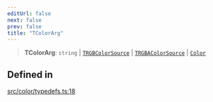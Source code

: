 ```yaml
---
editUrl: false
next: false
prev: false
title: "TColorArg"
---
```


> **TColorArg**: `string` \| [`TRGBColorSource`](/api/type-aliases/trgbcolorsource/) \| [`TRGBAColorSource`](/api/type-aliases/trgbacolorsource/) \| [`Color`](/api/classes/color/)

## Defined in

[src/color/typedefs.ts:18](https://github.com/fabricjs/fabric.js/blob/v6.0.0-rc4/src/color/typedefs.ts#L18)
